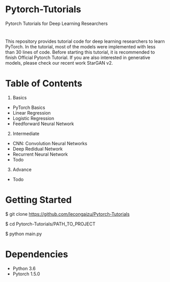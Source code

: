 # Pytorch-Tutorials
Pytorch  Tutorials for Deep Learning Researchers 

#
This repository provides tutorial code for deep learning researchers to learn PyTorch. In the tutorial, most of the models were implemented with less than 30 lines of code. Before starting this tutorial, it is recommended to finish Official Pytorch Tutorial. If you are also interested in generative models, please check our recent work StarGAN v2.

# Table of Contents 
1. Basics
- PyTorch Basics
- Linear Regression
- Logistic Regression
- Feedforward Neural Network

2. Intermediate
- CNN: Convolution Neural Networks
- Deep Redidual Network 
- Recurrent Neural Network  
- Todo

3. Advance 
- Todo 

# Getting Started 

$ git clone https://github.com/lecongaizu/Pytorch-Tutorials

$ cd Pytorch-Tutorials/PATH_TO_PROJECT 

$ python main.py

# Dependencies 

- Python 3.6
- Pytorch 1.5.0



